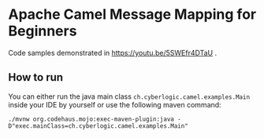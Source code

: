 # Apache Camel Message Mapping for Beginners
Code samples demonstrated in https://youtu.be/5SWEfr4DTaU .

## How to run
You can either run the java main class `ch.cyberlogic.camel.examples.Main` inside your IDE by yourself or use the following maven command:
```shell script
./mvnw org.codehaus.mojo:exec-maven-plugin:java -D"exec.mainClass=ch.cyberlogic.camel.examples.Main"
```